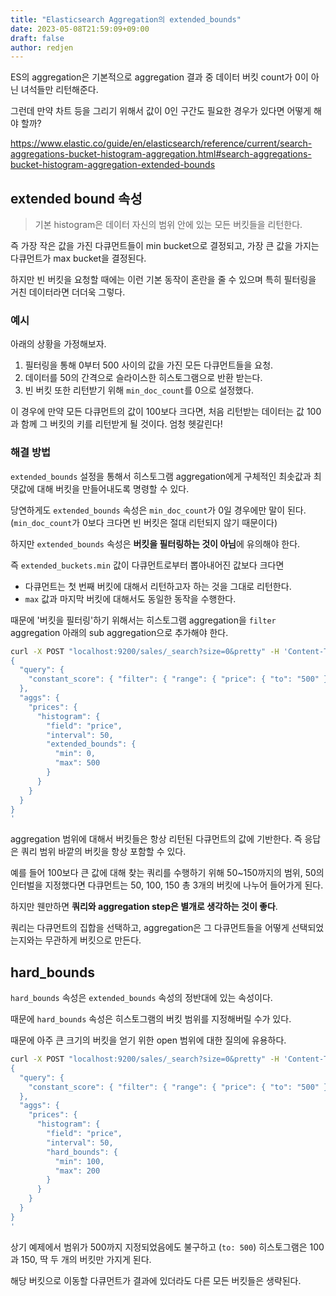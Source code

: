 ```yaml
---
title: "Elasticsearch Aggregation의 extended_bounds"
date: 2023-05-08T21:59:09+09:00
draft: false
author: redjen
---
```


ES의 aggregation은 기본적으로 aggregation 결과 중 데이터 버킷 count가 0이 아닌 녀석들만 리턴해준다.

그런데 만약 차트 등을 그리기 위해서 값이 0인 구간도 필요한 경우가 있다면 어떻게 해야 할까?

https://www.elastic.co/guide/en/elasticsearch/reference/current/search-aggregations-bucket-histogram-aggregation.html#search-aggregations-bucket-histogram-aggregation-extended-bounds

## extended bound 속성

> 기본 histogram은 데이터 자신의 범위 안에 있는 모든 버킷들을 리턴한다. 

즉 가장 작은 값을 가진 다큐먼트들이 min bucket으로 결정되고, 
가장 큰 값을 가지는 다큐먼트가 max bucket을 결정된다.

하지만 빈 버킷을 요청할 때에는 이런 기본 동작이 혼란을 줄 수 있으며 특히 필터링을 거친 데이터라면 더더욱 그렇다.

### 예시

아래의 상황을 가정해보자.
1. 필터링을 통해 0부터 500 사이의 값을 가진 모든 다큐먼트들을 요청.
2. 데이터를 50의 간격으로 슬라이스한 히스토그램으로 반환 받는다.
3. 빈 버킷 또한 리턴받기 위해 `min_doc_count`를 0으로 설정했다.

이 경우에 만약 모든 다큐먼트의 값이 100보다 크다면, 처음 리턴받는 데이터는 값 100과 함께 그 버킷의 키를 리턴받게 될 것이다. 엄청 헷갈린다!

### 해결 방법

`extended_bounds` 설정을 통해서 히스토그램 aggregation에게 구체적인 최솟값과 최댓값에 대해 버킷을 만들어내도록 명령할 수 있다. 

당연하게도 `extended_bounds` 속성은 `min_doc_count`가 0일 경우에만 말이 된다. (`min_doc_count`가 0보다 크다면 빈 버킷은 절대 리턴되지 않기 때문이다)

하지만 `extended_bounds` 속성은 **버킷을 필터링하는 것이 아님**에 유의해야 한다.

즉 `extended_buckets.min` 값이 다큐먼트로부터 뽑아내어진 값보다 크다면 
- 다큐먼트는 첫 번째 버킷에 대해서 리턴하고자 하는 것을 그대로 리턴한다.
- `max` 값과 마지막 버킷에 대해서도 동일한 동작을 수행한다.

때문에 '버킷을 필터링'하기 위해서는 히스토그램 aggregation을 `filter` aggregation 아래의 sub aggregation으로 추가해야 한다.

```bash
curl -X POST "localhost:9200/sales/_search?size=0&pretty" -H 'Content-Type: application/json' -d'
{
  "query": {
    "constant_score": { "filter": { "range": { "price": { "to": "500" } } } }
  },
  "aggs": {
    "prices": {
      "histogram": {
        "field": "price",
        "interval": 50,
        "extended_bounds": {
          "min": 0,
          "max": 500
        }
      }
    }
  }
}
'
```

aggregation 범위에 대해서 버킷들은 항상 리턴된 다큐먼트의 값에 기반한다. 즉 응답은 쿼리 범위 바깥의 버킷을 항상 포함할 수 있다.

예를 들어 100보다 큰 값에 대해 찾는 쿼리를 수행하기 위해 50~150까지의 범위, 50의 인터벌을 지정했다면 다큐먼트는 50, 100, 150 총 3개의 버킷에 나누어 들어가게 된다.

하지만 웬만하면 **쿼리와 aggregation step은 별개로 생각하는 것이 좋다**.

쿼리는 다큐먼트의 집합을 선택하고, aggregation은 그 다큐먼트들을 어떻게 선택되었는지와는 무관하게 버킷으로 만든다.

## hard_bounds

`hard_bounds` 속성은 `extended_bounds` 속성의 정반대에 있는 속성이다.

때문에 `hard_bounds` 속성은 히스토그램의 버킷 범위를 지정해버릴 수가 있다.

때문에 아주 큰 크기의 버킷을 얻기 위한 open 범위에 대한 질의에 유용하다.

```bash
curl -X POST "localhost:9200/sales/_search?size=0&pretty" -H 'Content-Type: application/json' -d'
{
  "query": {
    "constant_score": { "filter": { "range": { "price": { "to": "500" } } } }
  },
  "aggs": {
    "prices": {
      "histogram": {
        "field": "price",
        "interval": 50,
        "hard_bounds": {
          "min": 100,
          "max": 200
        }
      }
    }
  }
}
'
```

상기 예제에서 범위가 500까지 지정되었음에도 불구하고 (`to: 500`) 히스토그램은 100과 150, 딱 두 개의 버킷만 가지게 된다. 

해당 버킷으로 이동할 다큐먼트가 결과에 있더라도 다른 모든 버킷들은 생략된다.